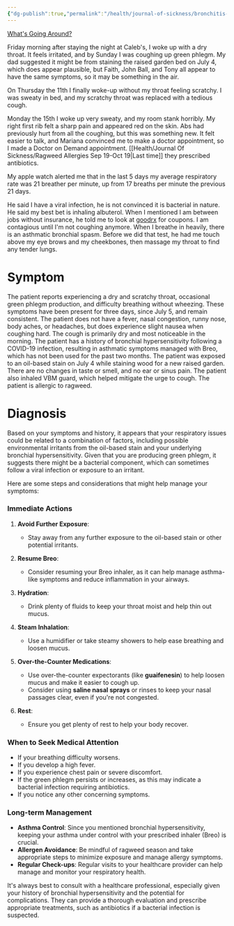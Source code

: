 ```yaml
---
{"dg-publish":true,"permalink":"/health/journal-of-sickness/bronchitis-july-5-2024/","tags":["timeline","sick"]}
---
```



[What's Going Around?](https://kesslerpediatrics.com/Resources/Medical-Library/What-s-Going-Around)

Friday morning after staying the night at Caleb's, I woke up with a dry throat. It feels irritated, and by Sunday I was coughing up green phlegm. My dad suggested it might be from staining the raised garden bed on July 4, which does appear plausible, but Faith, John Ball, and Tony all appear to have the same symptoms, so it may be something in the air.

On Thursday the 11th I finally woke-up without my throat feeling scratchy. I was sweaty in bed, and my scratchy throat was replaced with a tedious cough.

Monday the 15th I woke up very sweaty, and my room stank horribly. My right first rib felt a sharp pain and appeared red on the skin. Abs had previously hurt from all the coughing, but this was something new. It felt easier to talk, and Mariana convinced me to make a doctor appointment, so I made a Doctor on Demand appointment. [[Health/Journal Of Sickness/Ragweed Allergies Sep 19-Oct 19\|Last time]] they prescribed antibiotics.

My apple watch alerted me that in the last 5 days my average respiratory rate was 21 breather per minute, up from 17 breaths per minute the previous 21 days.

He said I have a viral infection, he is not convinced it is bacterial in nature. He said my best bet is inhaling albuterol. When I mentioned I am between jobs without insurance, he told me to look at [goodrx](https://www.goodrx.com/) for coupons. I am contagious until I'm not coughing anymore. When I breathe in heavily, there is an asthmatic bronchial spasm. Before we did that test, he had me touch above my eye brows and my cheekbones, then massage my throat to find any tender lungs. 

# Symptom

The patient reports experiencing a dry and scratchy throat, occasional green phlegm production, and difficulty breathing without wheezing. These symptoms have been present for three days, since July 5, and remain consistent. The patient does not have a fever, nasal congestion, runny nose, body aches, or headaches, but does experience slight nausea when coughing hard. The cough is primarily dry and most noticeable in the morning. The patient has a history of bronchial hypersensitivity following a COVID-19 infection, resulting in asthmatic symptoms managed with Breo, which has not been used for the past two months. The patient was exposed to an oil-based stain on July 4 while staining wood for a new raised garden. There are no changes in taste or smell, and no ear or sinus pain. The patient also inhaled VBM guard, which helped mitigate the urge to cough. The patient is allergic to ragweed.

# Diagnosis

Based on your symptoms and history, it appears that your respiratory issues could be related to a combination of factors, including possible environmental irritants from the oil-based stain and your underlying bronchial hypersensitivity. Given that you are producing green phlegm, it suggests there might be a bacterial component, which can sometimes follow a viral infection or exposure to an irritant.

Here are some steps and considerations that might help manage your symptoms:

### Immediate Actions

1. **Avoid Further Exposure**:
    - Stay away from any further exposure to the oil-based stain or other potential irritants.

2. **Resume Breo**:
    - Consider resuming your Breo inhaler, as it can help manage asthma-like symptoms and reduce inflammation in your airways.

3. **Hydration**:
    - Drink plenty of fluids to keep your throat moist and help thin out mucus.

4. **Steam Inhalation**:
    - Use a humidifier or take steamy showers to help ease breathing and loosen mucus.

5. **Over-the-Counter Medications**:
    - Use over-the-counter expectorants (like **guaifenesin**) to help loosen mucus and make it easier to cough up.
    - Consider using **saline nasal sprays** or rinses to keep your nasal passages clear, even if you're not congested.

6. **Rest**:
    - Ensure you get plenty of rest to help your body recover.

### When to Seek Medical Attention

- If your breathing difficulty worsens.
- If you develop a high fever.
- If you experience chest pain or severe discomfort.
- If the green phlegm persists or increases, as this may indicate a bacterial infection requiring antibiotics.
- If you notice any other concerning symptoms.

### Long-term Management

- **Asthma Control**: Since you mentioned bronchial hypersensitivity, keeping your asthma under control with your prescribed inhaler (Breo) is crucial.
- **Allergen Avoidance**: Be mindful of ragweed season and take appropriate steps to minimize exposure and manage allergy symptoms.
- **Regular Check-ups**: Regular visits to your healthcare provider can help manage and monitor your respiratory health.

It's always best to consult with a healthcare professional, especially given your history of bronchial hypersensitivity and the potential for complications. They can provide a thorough evaluation and prescribe appropriate treatments, such as antibiotics if a bacterial infection is suspected.

